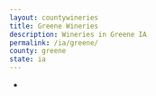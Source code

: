 ```yaml
---
layout: countywineries
title: Greene Wineries
description: Wineries in Greene IA
permalink: /ia/greene/
county: greene
state: ia
---
```

-
